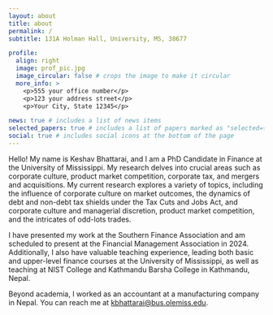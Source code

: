 ```yaml
---
layout: about
title: about
permalink: /
subtitle: 131A Holman Hall, University, MS, 38677

profile:
  align: right
  image: prof_pic.jpg
  image_circular: false # crops the image to make it circular
  more_info: >
    <p>555 your office number</p>
    <p>123 your address street</p>
    <p>Your City, State 12345</p>

news: true # includes a list of news items
selected_papers: true # includes a list of papers marked as "selected={true}"
social: true # includes social icons at the bottom of the page
---
```


Hello! My name is Keshav Bhattarai, and I am a PhD Candidate in Finance at the University of Mississippi. My research delves into crucial areas such as corporate culture, product market competition, corporate tax, and mergers and acquisitions. My current research explores a variety of topics, including the influence of corporate culture on market outcomes, the dynamics of debt and non-debt tax shields under the Tax Cuts and Jobs Act, and corporate culture and managerial discretion, product market competition, and the intricates of odd-lots trades. 

I have presented my work at the Southern Finance Association and am scheduled to present at the Financial Management Association in 2024. Additionally, I also have valuable teaching experience, leading both basic and upper-level finance courses at the University of Mississippi, as well as teaching at NIST College and Kathmandu Barsha College in Kathmandu, Nepal.

Beyond academia, I worked as an accountant at a manufacturing company in Nepal. 
You can reach me at kbhattarai@bus.olemiss.edu. 